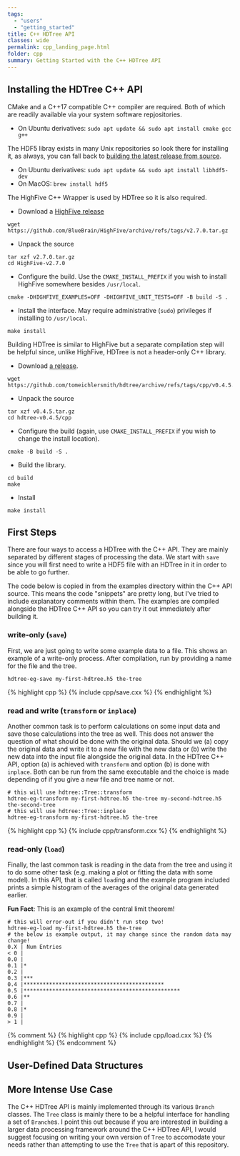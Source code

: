 ```yaml
---
tags:
  - "users"
  - "getting_started"
title: C++ HDTree API
classes: wide
permalink: cpp_landing_page.html
folder: cpp
summary: Getting Started with the C++ HDTree API
---
```


## Installing the HDTree C++ API
CMake and a C++17 compatible C++ compiler are required.
Both of which are readily available via your system software repjositories.
- On Ubuntu derivatives: `sudo apt update && sudo apt install cmake gcc g++`

The HDF5 libray exists in many Unix repositories so look there for installing
it, as always, you can fall back to 
[building the latest release from source](https://www.hdfgroup.org/downloads/hdf5/).
- On Ubuntu derivatives: `sudo apt update && sudo apt install libhdf5-dev`
- On MacOS: `brew install hdf5`

The HighFive C++ Wrapper is used by HDTree so it is also required.
- Download a [HighFive release](https://github.com/BlueBrain/HighFive/releases)
```
wget https://github.com/BlueBrain/HighFive/archive/refs/tags/v2.7.0.tar.gz
```
- Unpack the source
```
tar xzf v2.7.0.tar.gz
cd HighFive-v2.7.0
```
- Configure the build. Use the `CMAKE_INSTALL_PREFIX` if you wish to
  install HighFive somewhere besides `/usr/local`.
```
cmake -DHIGHFIVE_EXAMPLES=OFF -DHIGHFIVE_UNIT_TESTS=OFF -B build -S .
```
- Install the interface. May require administrative (`sudo`) privileges
  if installing to `/usr/local`.
```
make install
```

Building HDTree is similar to HighFive but a separate compilation
step will be helpful since, unlike HighFive, HDTree is not a
header-only C++ library.
- Download [a release](https://github.com/tomeichlersmith/hdtree/releases).
```
wget https://github.com/tomeichlersmith/hdtree/archive/refs/tags/cpp/v0.4.5.tar.gz
```
- Unpack the source
```
tar xzf v0.4.5.tar.gz
cd hdtree-v0.4.5/cpp
```
- Configure the build (again, use `CMAKE_INSTALL_PREFIX` if you wish to change
  the install location).
```
cmake -B build -S .
```
- Build the library.
```
cd build
make
```
- Install
```
make install
```


## First Steps
There are four ways to access a HDTree with the C++ API.
They are mainly separated by different stages of processing the data.
We start with `save` since you will first need to write a HDF5 file
with an HDTree in it in order to be able to go further.

The code below is copied in from the examples directory
within the C++ API source. This means the code "snippets" are pretty long,
but I've tried to include explanatory comments within them.
The examples are compiled alongside the HDTree C++ API so you
can try it out immediately after building it.

### write-only (`save`)
First, we are just going to write some example data to a file.
This shows an example of a write-only process. After compilation,
run by providing a name for the file and the tree.
```
hdtree-eg-save my-first-hdtree.h5 the-tree
```

{% highlight cpp %}
{% include cpp/save.cxx %}
{% endhighlight %}

### read and write (`transform` or `inplace`)
Another common task is to perform calculations on some input data
and save those calculations into the tree as well. This does not answer
the question of what should be done with the original data. Should we
(a) copy the original data and write it to a new file with the new data 
or (b) write the new data into the input file alongside the original data.
In the HDTree C++ API, option (a) is achieved with `transform` and option
(b) is done with `inplace`. Both can be run from the same executable and
the choice is made depending of if you give a new file and tree name or 
not.
```
# this will use hdtree::Tree::transform
hdtree-eg-transform my-first-hdtree.h5 the-tree my-second-hdtree.h5 the-second-tree
# this will use hdtree::Tree::inplace
hdtree-eg-transform my-first-hdtree.h5 the-tree
```
{% highlight cpp %}
{% include cpp/transform.cxx %}
{% endhighlight %}

### read-only (`load`)
Finally, the last common task is reading in the data from the tree and using
it to do some other task (e.g. making a plot or fitting the data with some
model). In this API, that is called `load`ing and the example program included
prints a simple histogram of the averages of the original data generated earlier.

**Fun Fact**: This is an example of the central limit theorem!

```
# this will error-out if you didn't run step two!
hdtree-eg-load my-first-hdtree.h5 the-tree
# the below is example output, it may change since the random data may change!
0.X | Num Entries
< 0 |
0.0 |
0.1 |*
0.2 |
0.3 |***
0.4 |********************************************
0.5 |*************************************************
0.6 |**
0.7 |
0.8 |*
0.9 |
> 1 |
```
{% comment %}
{% highlight cpp %}
{% include cpp/load.cxx %}
{% endhighlight %}
{% endcomment %}

## User-Defined Data Structures

## More Intense Use Case
The C++ HDTree API is mainly implemented through its
various `Branch` classes. The `Tree` class is mainly there
to be a helpful interface for handling a set of `Branch`es.
I point this out because if you are interested in building
a larger data processing framework around the C++ HDTree API,
I would suggest focusing on writing your own version of `Tree`
to accomodate your needs rather than attempting to use the `Tree`
that is apart of this repository.

